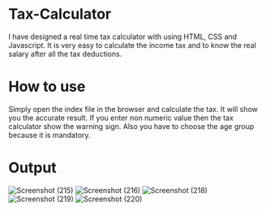 # Tax-Calculator
I have designed a real time tax calculator with using HTML, CSS and Javascript.
It is very easy to calculate the income tax and to know the real salary after all the tax deductions. 
# How to use
Simply open the index file in the browser and calculate the tax.
It will show you the accurate result.
If you enter non numeric value then the tax calculator show the warning sign.
Also you have to choose the age group because it is mandatory.
# Output

![Screenshot (215)](https://github.com/Shubham-Kolate/Tax-Calculator/assets/95020120/e0127526-33af-434d-8de3-ec6e9b0f91a8)
![Screenshot (216)](https://github.com/Shubham-Kolate/Tax-Calculator/assets/95020120/52e9f94a-99bf-44fa-82b5-a378e11fd93b)
![Screenshot (218)](https://github.com/Shubham-Kolate/Tax-Calculator/assets/95020120/d79880a2-c027-4c15-b920-db71bbb46f79)
![Screenshot (219)](https://github.com/Shubham-Kolate/Tax-Calculator/assets/95020120/80639287-ca3e-473c-ad96-4748fa68e414)
![Screenshot (220)](https://github.com/Shubham-Kolate/Tax-Calculator/assets/95020120/332fcc7a-b999-408e-969f-94f9f64bc964)
